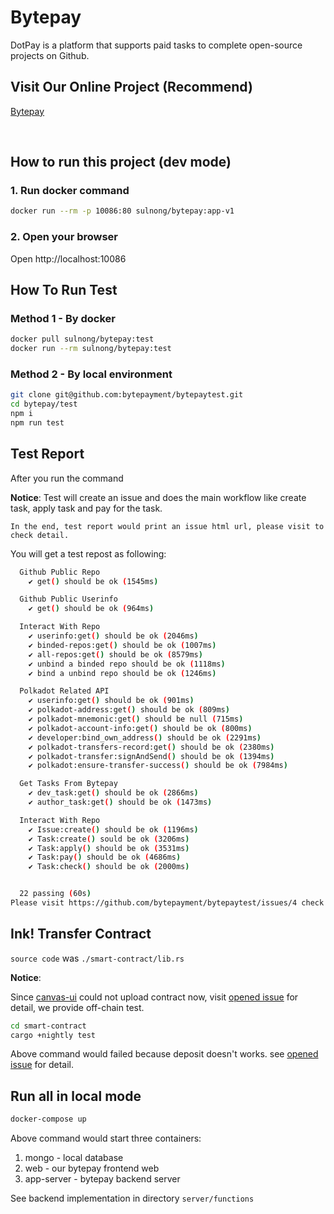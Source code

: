 # Bytepay

DotPay is a platform that supports paid tasks to complete open-source projects on Github.
<br/>

## Visit Our Online Project (Recommend)

[Bytepay](https://bytepay.online)

<br/>

## How to run this project (dev mode)

### 1. Run docker command

```bash
docker run --rm -p 10086:80 sulnong/bytepay:app-v1
```

### 2. Open your browser

Open http://localhost:10086
<br/>

## How To Run Test

### Method 1 - By docker
```bash
docker pull sulnong/bytepay:test
docker run --rm sulnong/bytepay:test
```

### Method 2 - By local environment
```bash
git clone git@github.com:bytepayment/bytepaytest.git
cd bytepay/test
npm i
npm run test
```

## Test Report

After you run the command

**Notice**: Test will create an issue and does the main workflow like create task, apply task and pay for the task.

`In the end, test report would print an issue html url, please visit to check detail.`

You will get a test repost as following:

```bash
  Github Public Repo
    ✔ get() should be ok (1545ms)

  Github Public Userinfo
    ✔ get() should be ok (964ms)

  Interact With Repo
    ✔ userinfo:get() should be ok (2046ms)
    ✔ binded-repos:get() should be ok (1007ms)
    ✔ all-repos:get() should be ok (8579ms)
    ✔ unbind a binded repo should be ok (1118ms)
    ✔ bind a unbind repo should be ok (1246ms)

  Polkadot Related API
    ✔ userinfo:get() should be ok (901ms)
    ✔ polkadot-address:get() should be ok (809ms)
    ✔ polkadot-mnemonic:get() should be null (715ms)
    ✔ polkadot-account-info:get() should be ok (800ms)
    ✔ developer:bind_own_address() should be ok (2291ms)
    ✔ polkadot-transfers-record:get() should be ok (2380ms)
    ✔ polkadot-transfer:signAndSend() should be ok (1394ms)
    ✔ polkadot:ensure-transfer-success() should be ok (7984ms)

  Get Tasks From Bytepay
    ✔ dev_task:get() should be ok (2866ms)
    ✔ author_task:get() should be ok (1473ms)

  Interact With Repo
    ✔ Issue:create() should be ok (1196ms)
    ✔ Task:create() sould be ok (3206ms)
    ✔ Task:apply() should be ok (3531ms)
    ✔ Task:pay() should be ok (4686ms)
    ✔ Task:check() should be ok (2000ms)


  22 passing (60s)
Please visit https://github.com/bytepayment/bytepaytest/issues/4 check this full workflow...
```

## Ink! Transfer Contract

`source code` was `./smart-contract/lib.rs`

**Notice**:

Since [canvas-ui](https://paritytech.github.io/canvas-ui/#/instantiate) could not upload contract now, visit [opened issue](https://github.com/substrate-developer-hub/substrate-docs/issues/789) for detail,
we provide off-chain test.

```bash
cd smart-contract
cargo +nightly test
```

Above command would failed because deposit doesn't works. see [opened issue](https://github.com/paritytech/ink/issues/1117) for detail.


## Run all in local mode
```bash
docker-compose up
```

Above command would start three containers:
1. mongo - local database
2. web - our bytepay frontend web
3. app-server - bytepay backend server


See backend implementation in directory `server/functions`